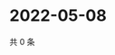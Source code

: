 # 2022-05-08

共 0 条

<!-- BEGIN WEIBO -->
<!-- 最后更新时间 Sun May 08 2022 03:00:55 GMT+0800 (China Standard Time) -->

<!-- END WEIBO -->
